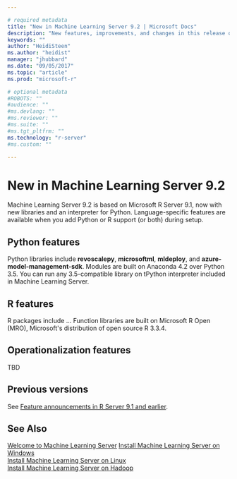 ```yaml
---

# required metadata
title: "New in Machine Learning Server 9.2 | Microsoft Docs"
description: "New features, improvements, and changes in this release of Machine Learning Server."
keywords: ""
author: "HeidiSteen"
ms.author: "heidist"
manager: "jhubbard"
ms.date: "09/05/2017"
ms.topic: "article"
ms.prod: "microsoft-r"

# optional metadata
#ROBOTS: ""
#audience: ""
#ms.devlang: ""
#ms.reviewer: ""
#ms.suite: ""
#ms.tgt_pltfrm: ""
ms.technology: "r-server"
#ms.custom: ""

---
```


# New in Machine Learning Server 9.2

Machine Learning Server 9.2 is based on Microsoft R Server 9.1, now with new libraries and an interpreter for Python. Language-specific features are available when you add Python or R support (or both) during setup.

## Python features

Python libraries include **revoscalepy**, **microsoftml**, **mldeploy**, and **azure-model-management-sdk**. Modules are built on Anaconda 4.2 over Python 3.5. You can run any 3.5-compatible library on tPython interpreter included in Machine Learning Server.

## R features

R packages include ... Function libraries are built on Microsoft R Open (MRO), Microsoft's distribution of open source R 3.3.4.

## Operationalization features

TBD

## Previous versions

See [Feature announcements in R Server 9.1 and earlier](whats-new-in-r-server.md).

## See Also

 [Welcome to Machine Learning Server](what-is-machine-learning-server.md) 
 [Install Machine Learning Server on Windows](install/r-server-install-windows.md)  
 [Install Machine Learning Server on Linux](install/r-server-install-linux-server.md)  
 [Install Machine Learning Server on Hadoop](install/r-server-install-hadoop.md)